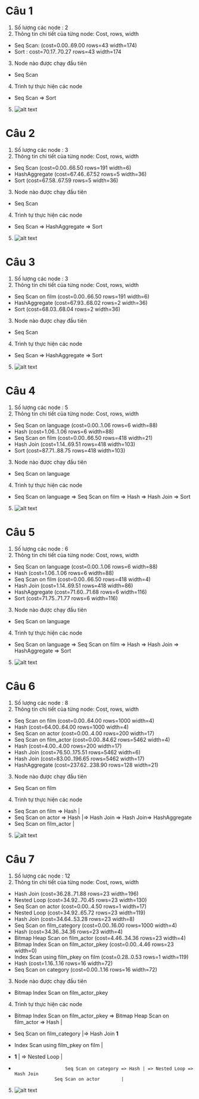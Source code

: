 # Câu 1
1. Số lượng các node : 2
2. Thông tin chi tiết của từng node: Cost, rows, width
- Seq Scan: (cost=0.00..69.00 rows=43 width=174)
- Sort : cost=70.17..70.27 rows=43 width=174
3. Node nào được chạy đầu tiên
- Seq Scan
4. Trình tự thực hiện các node
- Seq Scan => Sort
	
5. ![alt text](https://images.pexels.com/photos/1030982/pexels-photo-1030982.jpeg?auto=compress&cs=tinysrgb&dpr=1&w=500)

# Câu 2
1. Số lượng các node : 3
2. Thông tin chi tiết của từng node: Cost, rows, width
- Seq Scan (cost=0.00..66.50 rows=191 width=6)
- HashAggregate  (cost=67.46..67.52 rows=5 width=36)
- Sort  (cost=67.58..67.59 rows=5 width=36)
3. Node nào được chạy đầu tiên
- Seq Scan
4. Trình tự thực hiện các node
- Seq Scan => HashAggregate => Sort
	
5. ![alt text](https://images.pexels.com/photos/1030982/pexels-photo-1030982.jpeg?auto=compress&cs=tinysrgb&dpr=1&w=500)

# Câu 3
1. Số lượng các node : 3
2. Thông tin chi tiết của từng node: Cost, rows, width
- Seq Scan on film  (cost=0.00..66.50 rows=191 width=6)
- HashAggregate  (cost=67.93..68.02 rows=2 width=36)
- Sort  (cost=68.03..68.04 rows=2 width=36)
3. Node nào được chạy đầu tiên
- Seq Scan
4. Trình tự thực hiện các node
- Seq Scan => HashAggregate => Sort
	
5. ![alt text](https://images.pexels.com/photos/1030982/pexels-photo-1030982.jpeg?auto=compress&cs=tinysrgb&dpr=1&w=500)

# Câu 4
1. Số lượng các node : 5
2. Thông tin chi tiết của từng node: Cost, rows, width
- Seq Scan on language  (cost=0.00..1.06 rows=6 width=88)
- Hash  (cost=1.06..1.06 rows=6 width=88)
- Seq Scan on film  (cost=0.00..66.50 rows=418 width=21)
- Hash Join  (cost=1.14..69.51 rows=418 width=103)
- Sort  (cost=87.71..88.75 rows=418 width=103)
3. Node nào được chạy đầu tiên
- Seq Scan on language
4. Trình tự thực hiện các node
- Seq Scan on language => Seq Scan on film => Hash =>  Hash Join => Sort
	
5. ![alt text](https://images.pexels.com/photos/1030982/pexels-photo-1030982.jpeg?auto=compress&cs=tinysrgb&dpr=1&w=500)


# Câu 5
1. Số lượng các node : 6
2. Thông tin chi tiết của từng node: Cost, rows, width
- Seq Scan on language  (cost=0.00..1.06 rows=6 width=88)
- Hash  (cost=1.06..1.06 rows=6 width=88)
- Seq Scan on film  (cost=0.00..66.50 rows=418 width=4)
- Hash Join  (cost=1.14..69.51 rows=418 width=86)
- HashAggregate  (cost=71.60..71.68 rows=6 width=116)
- Sort  (cost=71.75..71.77 rows=6 width=116)
3. Node nào được chạy đầu tiên
- Seq Scan on language
4. Trình tự thực hiện các node
- Seq Scan on language => Seq Scan on film => Hash =>  Hash Join => HashAggregate => Sort
	
5. ![alt text](https://images.pexels.com/photos/1030982/pexels-photo-1030982.jpeg?auto=compress&cs=tinysrgb&dpr=1&w=500)

# Câu 6
1. Số lượng các node : 8
2. Thông tin chi tiết của từng node: Cost, rows, width
- Seq Scan on film  (cost=0.00..64.00 rows=1000 width=4)
- Hash  (cost=64.00..64.00 rows=1000 width=4)
- Seq Scan on actor  (cost=0.00..4.00 rows=200 width=17)
- Seq Scan on film_actor  (cost=0.00..84.62 rows=5462 width=4)
- Hash  (cost=4.00..4.00 rows=200 width=17)
- Hash Join  (cost=76.50..175.51 rows=5462 width=6)
- Hash Join  (cost=83.00..196.65 rows=5462 width=17)
- HashAggregate  (cost=237.62..238.90 rows=128 width=21)
3. Node nào được chạy đầu tiên
- Seq Scan on film
4. Trình tự thực hiện các node
- Seq Scan on film => Hash  |
- Seq Scan on actor => Hash |=> Hash Join => Hash Join=> HashAggregate
- Seq Scan on film_actor    |
5. ![alt text](https://images.pexels.com/photos/1030982/pexels-photo-1030982.jpeg?auto=compress&cs=tinysrgb&dpr=1&w=500)

# Câu 7
1. Số lượng các node : 12
2. Thông tin chi tiết của từng node: Cost, rows, width
- Hash Join  (cost=36.28..71.88 rows=23 width=196)
- Nested Loop  (cost=34.92..70.45 rows=23 width=130)
- Seq Scan on actor  (cost=0.00..4.50 rows=1 width=17)
- Nested Loop  (cost=34.92..65.72 rows=23 width=119)
- Hash Join  (cost=34.64..53.28 rows=23 width=8)
- Seq Scan on film_category  (cost=0.00..16.00 rows=1000 width=4)
- Hash  (cost=34.36..34.36 rows=23 width=4)
- Bitmap Heap Scan on film_actor  (cost=4.46..34.36 rows=23 width=4)
- Bitmap Index Scan on film_actor_pkey  (cost=0.00..4.46 rows=23 width=0)
- Index Scan using film_pkey on film  (cost=0.28..0.53 rows=1 width=119)   
- Hash  (cost=1.16..1.16 rows=16 width=72)
- Seq Scan on category  (cost=0.00..1.16 rows=16 width=72)

3. Node nào được chạy đầu tiên
-  Bitmap Index Scan on film_actor_pkey
4. Trình tự thực hiện các node
- Bitmap Index Scan on film_actor_pkey =>  Bitmap Heap Scan on film_actor => Hash  |
- Seq Scan on film_category                                                        |=> Hash Join **1**

- Index Scan using film_pkey on film |
- **1**				     | => Nested Loop                 |
- 				         Seq Scan on category => Hash | => Nested Loop => Hash Join 
					 Seq Scan on actor 	      |
5. ![alt text](https://images.pexels.com/photos/1030982/pexels-photo-1030982.jpeg?auto=compress&cs=tinysrgb&dpr=1&w=500)
